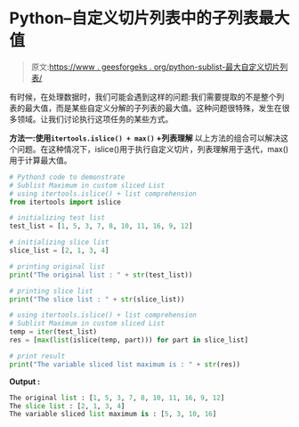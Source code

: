 # Python–自定义切片列表中的子列表最大值

> 原文:[https://www . geesforgeks . org/python-sublist-最大自定义切片列表/](https://www.geeksforgeeks.org/python-sublist-maximum-in-custom-sliced-list/)

有时候，在处理数据时，我们可能会遇到这样的问题:我们需要提取的不是整个列表的最大值，而是某些自定义分解的子列表的最大值。这种问题很特殊，发生在很多领域。让我们讨论执行这项任务的某些方式。

**方法一:使用`itertools.islice() + max()` +列表理解**
以上方法的组合可以解决这个问题。在这种情况下，islice()用于执行自定义切片，列表理解用于迭代，max()用于计算最大值。

```py
# Python3 code to demonstrate
# Sublist Maximum in custom sliced List
# using itertools.islice() + list comprehension
from itertools import islice

# initializing test list
test_list = [1, 5, 3, 7, 8, 10, 11, 16, 9, 12]

# initializing slice list 
slice_list = [2, 1, 3, 4]

# printing original list 
print("The original list : " + str(test_list))

# printing slice list 
print("The slice list : " + str(slice_list))

# using itertools.islice() + list comprehension
# Sublist Maximum in custom sliced List
temp = iter(test_list)
res = [max(list(islice(temp, part))) for part in slice_list]

# print result
print("The variable sliced list maximum is : " + str(res))
```

**Output :**

```py
The original list : [1, 5, 3, 7, 8, 10, 11, 16, 9, 12]
The slice list : [2, 1, 3, 4]
The variable sliced list maximum is : [5, 3, 10, 16]

```